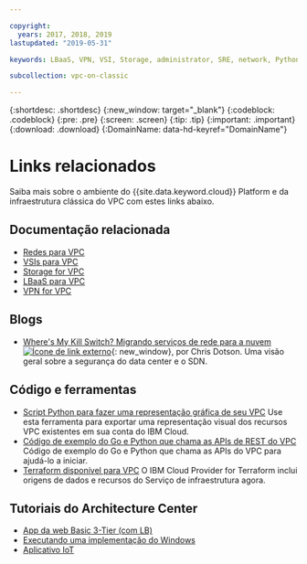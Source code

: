 ```yaml
---

copyright:
  years: 2017, 2018, 2019
lastupdated: "2019-05-31"

keywords: LBaaS, VPN, VSI, Storage, administrator, SRE, network, Python, SDK, API, Go, code, script, example, migrating, terraform

subcollection: vpc-on-classic

---
```


{:shortdesc: .shortdesc}
{:new_window: target="_blank"}
{:codeblock: .codeblock}
{:pre: .pre}
{:screen: .screen}
{:tip: .tip}
{:important: .important}
{:download: .download}
{:DomainName: data-hd-keyref="DomainName"}

# Links relacionados

Saiba mais sobre o ambiente do {{site.data.keyword.cloud}} Platform e da infraestrutura clássica do VPC com estes links abaixo.

## Documentação relacionada

* [Redes para VPC](/docs/vpc-on-classic-network?topic=vpc-on-classic-network-getting-started)
* [VSIs para VPC](/docs/vpc-on-classic-vsi?topic=vpc-on-classic-vsi-getting-started)
* [Storage for VPC](/docs/vpc-on-classic-block-storage?topic=vpc-on-classic-block-storage-block-storage-getting-started#block-storage-getting-started)
* [LBaaS para VPC](/docs/vpc-on-classic-network?topic=vpc-on-classic-network---using-load-balancers-in-ibm-cloud-vpc#--using-load-balancers-in-ibm-cloud-vpc)
* [ VPN for VPC ](/docs/vpc-on-classic-network?topic=vpc-on-classic-network---using-vpn-with-your-vpc#--using-vpn-with-your-vpc)


## Blogs

*  [ Where's My Kill Switch? Migrando serviços de rede para a nuvem ![Ícone de link externo](../../icons/launch-glyph.svg "Ícone de link externo")](https://www.ibm.com/w3-techblog/wcp/2018/09/migrating-network-services/){: new_window}, por Chris Dotson. Uma visão geral sobre a segurança do data center e o SDN.

## Código e ferramentas

* [Script Python para fazer uma representação gráfica de seu VPC](https://github.com/l2fprod/vpc-diagram-exporter) Use esta ferramenta para exportar uma representação visual dos recursos VPC existentes em sua conta do IBM Cloud.
* [Código de exemplo do Go e Python que chama as APIs de REST do VPC](https://github.com/IBM-Cloud/vpc-api-samples) Código de exemplo do Go e Python que chama as APIs do VPC para ajudá-lo a iniciar.
* [Terraform disponível para VPC](https://ibm-cloud.github.io/tf-ibm-docs/index.html) O IBM Cloud Provider for Terraform inclui origens de dados e recursos do Serviço de infraestrutura agora.

## Tutoriais do Architecture Center

* [App da web Basic 3-Tier (com LB)](https://github.com/ibm-cloud-architecture/tutorial-vpc-3tier-networking)
* [Executando uma implementação do Windows](https://github.com/ibm-cloud-architecture/tutorial-vpc-windows_server)
* [Aplicativo IoT](https://github.com/ibm-cloud-architecture/tutorial-vpc-IoT_service)
